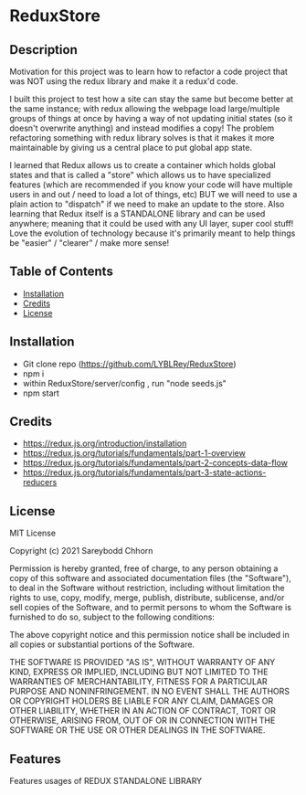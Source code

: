# ReduxStore

## Description

Motivation for this project was to learn how to refactor a code project that was NOT using the redux library and make it a redux'd code.

I built this project to test how a site can stay the same but become better at the same instance; with redux allowing the webpage load large/multiple groups of things at once by having a way of not updating initial states (so it doesn't overwrite anything) and instead modifies a copy!
The problem refactoring something with redux library solves is that it makes it more maintainable by giving us a central place to put global app state.

I learned that Redux allows us to create a container which holds global states and that is called a "store" which allows us to have specialized features (which are recommended if you know your code will have multiple users in and out / need to load a lot of things, etc) BUT we will need to use a plain action to "dispatch" if we need to make an update to the store. Also learning that Redux itself is a STANDALONE library and can be used anywhere; meaning that it could be used with any UI layer, super cool stuff! Love the evolution of technology because it's primarily meant to help things be "easier" / "clearer" / make more sense!

## Table of Contents

- [Installation](#installation)
- [Credits](#credits)
- [License](#license)

## Installation

- Git clone repo (https://github.com/LYBLRey/ReduxStore)
- npm i
- within ReduxStore/server/config , run "node seeds.js"
- npm start

## Credits

- https://redux.js.org/introduction/installation
- https://redux.js.org/tutorials/fundamentals/part-1-overview
- https://redux.js.org/tutorials/fundamentals/part-2-concepts-data-flow
- https://redux.js.org/tutorials/fundamentals/part-3-state-actions-reducers

## License

MIT License

Copyright (c) 2021 Sareybodd Chhorn

Permission is hereby granted, free of charge, to any person obtaining a copy
of this software and associated documentation files (the "Software"), to deal
in the Software without restriction, including without limitation the rights
to use, copy, modify, merge, publish, distribute, sublicense, and/or sell
copies of the Software, and to permit persons to whom the Software is
furnished to do so, subject to the following conditions:

The above copyright notice and this permission notice shall be included in all
copies or substantial portions of the Software.

THE SOFTWARE IS PROVIDED "AS IS", WITHOUT WARRANTY OF ANY KIND, EXPRESS OR
IMPLIED, INCLUDING BUT NOT LIMITED TO THE WARRANTIES OF MERCHANTABILITY,
FITNESS FOR A PARTICULAR PURPOSE AND NONINFRINGEMENT. IN NO EVENT SHALL THE
AUTHORS OR COPYRIGHT HOLDERS BE LIABLE FOR ANY CLAIM, DAMAGES OR OTHER
LIABILITY, WHETHER IN AN ACTION OF CONTRACT, TORT OR OTHERWISE, ARISING FROM,
OUT OF OR IN CONNECTION WITH THE SOFTWARE OR THE USE OR OTHER DEALINGS IN THE
SOFTWARE.

## Features

Features usages of REDUX STANDALONE LIBRARY
